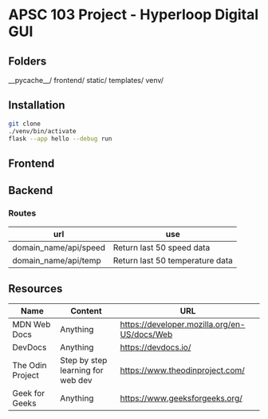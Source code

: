 # APSC 103 Project - Hyperloop Digital GUI
## Folders
\_\_pycache\_\_/
frontend/
static/
templates/
venv/

## Installation

``` bash
git clone
./venv/bin/activate
flask --app hello --debug run
```

## Frontend

## Backend
### Routes
| url                   | use                             |
| --------------------- | ------------------------------- |
| domain_name/api/speed | Return last 50 speed data       |
| domain_name/api/temp  | Return last 50 temperature data |
## Resources
| Name             | Content                           | URL                                          |
| ---------------- | --------------------------------- | -------------------------------------------- |
| MDN Web Docs     | Anything                          | https://developer.mozilla.org/en-US/docs/Web |
| DevDocs          | Anything                          | https://devdocs.io/                          |
| The Odin Project | Step by step learning for web dev | https://www.theodinproject.com/              |
| Geek for Geeks   | Anything                          | https://www.geeksforgeeks.org/               |